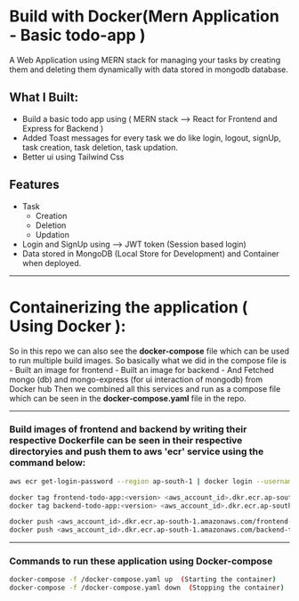 # Build with Docker(Mern Application - Basic todo-app )

A Web Application using MERN stack for managing your tasks by creating them and deleting them dynamically with data stored in mongodb database.

## What I Built:
  - Build a basic todo app using ( MERN stack  --> React for Frontend and Express for Backend )
  - Added Toast messages for every task we do like login, logout, signUp, task creation, task deletion, task updation.
  - Better ui using Tailwind Css

## Features
  - Task
      - Creation
      - Deletion
      - Updation
  - Login and SignUp using --> JWT token (Session based login)
  - Data stored in MongoDB (Local Store for Development) and Container when deployed.

---
# Containerizing the application ( Using Docker ):
  So in this repo we can also see the **docker-compose** file which can be used to run multiple build images.
  So basically what we did in the compose file is
    - Built an image for frontend
    - Built an image for backend
    - And Fetched mongo (db) and mongo-express (for ui interaction of mongodb) from Docker hub
  Then we combined all this services and run as a compose file which can be seen in the **docker-compose.yaml** file in the repo.
  
---

### Build images of frontend and backend by writing their respective **Dockerfile** can be seen in their respective directoryies and push them to **aws** 'ecr' service using the command below:

```bash
aws ecr get-login-password --region ap-south-1 | docker login --username AWS --password-stdin <aws_account_id>.dkr.ecr.ap-south-1.amazonaws.com

docker tag frontend-todo-app:<version> <aws_account_id>.dkr.ecr.ap-south-1.amazonaws.com/frontend-todo-app:<version>
docker tag backend-todo-app:<version> <aws_account_id>.dkr.ecr.ap-south-1.amazonaws.com/backend-todo-app:<version>

docker push <aws_account_id>.dkr.ecr.ap-south-1.amazonaws.com/frontend-todo-app:<version>
docker push <aws_account_id>.dkr.ecr.ap-south-1.amazonaws.com/backend-todo-app:<version>
```

---

### Commands to run these application using Docker-compose

```bash
docker-compose -f /docker-compose.yaml up  (Starting the container)
docker-compose -f /docker-compose.yaml down  (Stopping the container)
```

